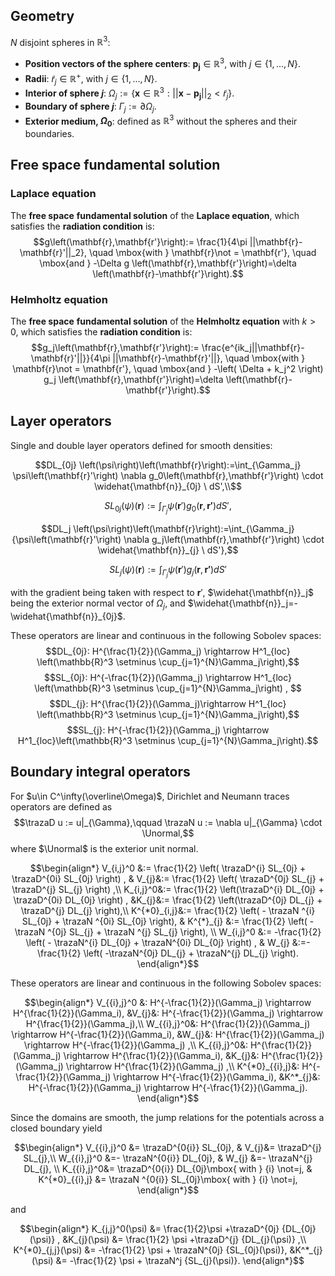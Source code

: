 ## Geometry

$N$ disjoint spheres in $\mathbb{R}^3$:
- **Position vectors of the sphere centers**: $\mathbf{p_j} \in \mathbb{R}^3$, with $j \in \{1,...,N\}$.  
- **Radii**: $\tilde{r}_j\in \mathbb{R}^+$, with $j \in \{1,...,N\}$.
- **Interior of sphere $j$**: $\Omega_j:=\{ \mathbf{x} \in \mathbb{R}^3:||\mathbf{x}-\mathbf{p_j}||_2<\tilde{r}_j \}$.
- **Boundary of sphere $j$**: $\Gamma_j:=\partial \Omega_j$.
- **Exterior medium, $\Omega_0$**: defined as $\mathbb{R}^3$ without the spheres and their boundaries.  

## Free space fundamental solution

### Laplace equation
The **free space** **fundamental solution** of the **Laplace equation**, which satisfies the **radiation condition** is:
$$g\left(\mathbf{r},\mathbf{r'}\right):= \frac{1}{4\pi ||\mathbf{r}-\mathbf{r}'||_2}, \quad \mbox{with } \mathbf{r}\not = \mathbf{r'}, \quad \mbox{and } -\Delta g \left(\mathbf{r},\mathbf{r'}\right)=\delta \left(\mathbf{r}-\mathbf{r'}\right).$$

### Helmholtz equation
The **free space** **fundamental solution** of the **Helmholtz equation** with $k>0$, which satisfies the **radiation condition** is:
$$g_j\left(\mathbf{r},\mathbf{r'}\right):= \frac{e^{ik_j||\mathbf{r}-\mathbf{r}'||}}{4\pi ||\mathbf{r}-\mathbf{r}'||}, \quad \mbox{with } \mathbf{r}\not = \mathbf{r'}, \quad \mbox{and } -\left( \Delta + k_j^2 \right) g_j \left(\mathbf{r},\mathbf{r'}\right)=\delta \left(\mathbf{r}-\mathbf{r'}\right).$$


## Layer operators

Single and double layer operators defined for smooth densities:
```math
DL_{0j} \left(\psi\right)\left(\mathbf{r}\right):=\int_{\Gamma_j}  \psi\left(\mathbf{r}'\right) \nabla g_0\left(\mathbf{r},\mathbf{r'}\right) \cdot \widehat{\mathbf{n}}_{0j} \ dS',\\
```
```math
SL_{0j} \left(\psi\right)\left(\mathbf{r}\right):=\int_{\Gamma_j}  {\psi\left(\mathbf{r}'\right) g_0\left(\mathbf{r},\mathbf{r'}\right) dS'},
```
```math
DL_j \left(\psi\right)\left(\mathbf{r}\right):=\int_{\Gamma_j}  {\psi\left(\mathbf{r}'\right) \nabla g_j\left(\mathbf{r},\mathbf{r'}\right) \cdot \widehat{\mathbf{n}}_{j} \ dS'},
```
```math
SL_j \left(\psi\right)\left(\mathbf{r}\right):=\int_{\Gamma_j}  {\psi\left(\mathbf{r}' \right) g_j\left(\mathbf{r},\mathbf{r'}\right) dS'}
```

with the gradient being taken with respect to $\mathbf{r}'$, $\widehat{\mathbf{n}}_j$ being the exterior normal vector of $\Omega_j$, and $\widehat{\mathbf{n}}_j=-\widehat{\mathbf{n}}_{0j}$.

These operators are linear and continuous in the following Sobolev spaces:
$$DL_{0j}: H^{\frac{1}{2}}(\Gamma_j) \rightarrow H^1_{loc} \left(\mathbb{R}^3 \setminus \cup_{j=1}^{N}\Gamma_j\right),$$
$$SL_{0j}: H^{-\frac{1}{2}}(\Gamma_j) \rightarrow H^1_{loc}  \left(\mathbb{R}^3 \setminus \cup_{j=1}^{N}\Gamma_j\right)  , $$
$$DL_{j}: H^{\frac{1}{2}}(\Gamma_j)\rightarrow H^1_{loc} \left(\mathbb{R}^3 \setminus \cup_{j=1}^{N}\Gamma_j\right),$$
$$SL_{j}: H^{-\frac{1}{2}}(\Gamma_j) \rightarrow H^1_{loc}\left(\mathbb{R}^3 \setminus \cup_{j=1}^{N}\Gamma_j\right).$$

## Boundary integral operators

For $u\in C^\infty(\overline\Omega)$, Dirichlet and Neumann traces operators are defined as 
$$\trazaD u := u|_{\Gamma},\qquad \trazaN u := \nabla  u|_{\Gamma} \cdot \Unormal,$$
where $\Unormal$ is the exterior unit normal.

```math
\begin{align*}
	V_{i,j}^0 &:=  \frac{1}{2} \left( \trazaD^{i} SL_{0j} + \trazaD^{0i} SL_{0j} \right) ,
	& V_{j}&:= \frac{1}{2} \left(  \trazaD^{0j} SL_{j} + \trazaD^{j} SL_{j} \right) ,\\
	K_{i,j}^0&:= \frac{1}{2} \left(\trazaD^{i} DL_{0j} + \trazaD^{0i} DL_{0j} \right) ,
	&K_{j}&:= \frac{1}{2} \left(\trazaD^{0j} DL_{j} + \trazaD^{j} DL_{j} \right),\\
	K^{*0}_{i,j}&:= \frac{1}{2} \left( - \trazaN ^{i} SL_{0j} + \trazaN ^{0i} SL_{0j}  \right),
	 & K^{*}_{j} &:= \frac{1}{2} \left( -\trazaN ^{0j} SL_{j}  + \trazaN ^{j} SL_{j} \right), \\
	W_{i,j}^0 &:= -\frac{1}{2} \left( - \trazaN^{i} DL_{0j}  + \trazaN^{0i} DL_{0j} \right) ,
	& W_{j} &:=- \frac{1}{2} \left( -\trazaN^{0j} DL_{j} + \trazaN^{j} DL_{j} \right).
\end{align*}
```

These operators are linear and continuous in the following Sobolev spaces: 
```math
\begin{align*}
	V_{{i},j}^0 &: H^{-\frac{1}{2}}(\Gamma_j) \rightarrow H^{\frac{1}{2}}(\Gamma_i),
	&V_{j}&: H^{-\frac{1}{2}}(\Gamma_j) \rightarrow H^{\frac{1}{2}}(\Gamma_j),\\
	W_{{i},j}^0&: H^{\frac{1}{2}}(\Gamma_j) \rightarrow H^{-\frac{1}{2}}(\Gamma_i),
	&W_{j}&: H^{\frac{1}{2}}(\Gamma_j) \rightarrow H^{-\frac{1}{2}}(\Gamma_j) ,\\
	K_{{i},j}^0&: H^{\frac{1}{2}}(\Gamma_j) \rightarrow H^{\frac{1}{2}}(\Gamma_i),
	&K_{j}&: H^{\frac{1}{2}}(\Gamma_j) \rightarrow H^{\frac{1}{2}}(\Gamma_j) ,\\
	K^{*0}_{{i},j}&: H^{-\frac{1}{2}}(\Gamma_j) \rightarrow H^{-\frac{1}{2}}(\Gamma_i),
	&K^*_{j}&: H^{-\frac{1}{2}}(\Gamma_j) \rightarrow H^{-\frac{1}{2}}(\Gamma_j).
\end{align*}
```

Since the domains are smooth, the jump relations for the potentials across a closed boundary yield
```math
\begin{align*}
	V_{{i},j}^0 &=   \trazaD^{0{i}} SL_{0j},
	& V_{j}&=  \trazaD^{j} SL_{j},\\
	W_{{i},j}^0 &=-  \trazaN^{0{i}} DL_{0j},
	& W_{j} &=- \trazaN^{j} DL_{j}, \\
	  K_{{i},j}^0&= \trazaD^{0{i}} DL_{0j}\mbox{ with } {i} \not=j,
	 & K^{*0}_{{i},j} &= \trazaN ^{0{i}} SL_{0j}\mbox{ with } {i}  \not=j,
\end{align*}
```
and
```math
\begin{align*}
	K_{j,j}^0(\psi) &= \frac{1}{2}\psi +\trazaD^{0j} {DL_{0j}(\psi)} ,
	&K_{j}(\psi) &= \frac{1}{2} \psi +\trazaD^{j} {DL_{j}(\psi)} ,\\
	 K^{*0}_{j,j}(\psi) &= -\frac{1}{2} \psi + \trazaN^{0j} {SL_{0j}(\psi)},
	&K^*_{j}(\psi) &= -\frac{1}{2} \psi + \trazaN^j {SL_{j}(\psi)}.
\end{align*}
```
